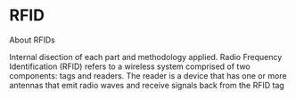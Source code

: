 # RFID
About RFIDs

Internal disection of each part and methodology applied.
Radio Frequency Identification (RFID) refers to a wireless system comprised of two components: tags and readers. The reader is a device that has one or more antennas that emit radio waves and receive signals back from the RFID tag
